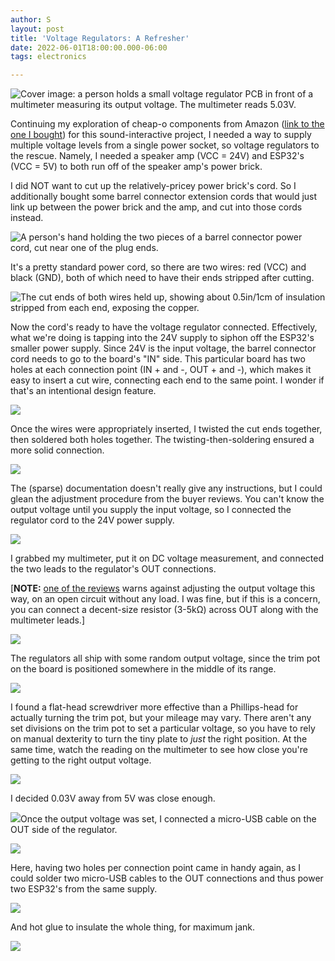 ```yaml
---
author: S
layout: post
title: 'Voltage Regulators: A Refresher'
date: 2022-06-01T18:00:00.000-06:00
tags: electronics

---
```

![Cover image: a person holds a small voltage regulator PCB in front of a multimeter measuring its output voltage. The multimeter reads 5.03V.](/assets/img/voltReg/8_adjustedEnough.jpg)

Continuing my exploration of cheap-o components from Amazon ([link to the one I bought](https://www.amazon.com/dp/B01MQGMOKI "voltage regulator product link")) for this sound-interactive project, I needed a way to supply multiple voltage levels from a single power socket, so voltage regulators to the rescue. Namely, I needed a speaker amp (VCC = 24V) and ESP32's (VCC = 5V) to both run off of the speaker amp's power brick.

I did NOT want to cut up the relatively-pricey power brick's cord. So I additionally bought some barrel connector extension cords that would just link up between the power brick and the amp, and cut into those cords instead.

![A person's hand holding the two pieces of a barrel connector power cord, cut near one of the plug ends.](/assets/img/voltReg/0_cut.jpg)

It's a pretty standard power cord, so there are two wires: red (VCC) and black (GND), both of which need to have their ends stripped after cutting.

![The cut ends of both wires held up, showing about 0.5in/1cm of insulation stripped from each end, exposing the copper.](/assets/img/voltReg/1_stripWires.jpg)

Now the cord's ready to have the voltage regulator connected. Effectively, what we're doing is tapping into the 24V supply to siphon off the ESP32's smaller power supply. Since 24V is the input voltage, the barrel connector cord needs to go to the board's "IN" side. This particular board has two holes at each connection point (IN + and -, OUT + and -), which makes it easy to insert a cut wire, connecting each end to the same point. I wonder if that's an intentional design feature.

![](/assets/img/voltReg/2_twistIN.jpg)

Once the wires were appropriately inserted, I twisted the cut ends together, then soldered both holes together. The twisting-then-soldering ensured a more solid connection.

![](/assets/img/voltReg/3_solderIN.jpg)

The (sparse) documentation doesn't really give any instructions, but I could glean the adjustment procedure from the buyer reviews. You can't know the output voltage until you supply the input voltage, so I connected the regulator cord to the 24V power supply.

![](/assets/img/voltReg/4_connectPower.jpg)

I grabbed my multimeter, put it on DC voltage measurement, and connected the two leads to the regulator's OUT connections.

\[**NOTE:** [one of the reviews](https://www.amazon.com/gp/customer-reviews/R2IE8EMWTWPTL2/ref=cm_cr_dp_d_rvw_ttl?ie=UTF8&ASIN=B01MQGMOKI) warns against adjusting the output voltage this way, on an open circuit without any load. I was fine, but if this is a concern, you can connect a decent-size resistor (3-5kΩ) across OUT along with the multimeter leads.\]

![](/assets/img/voltReg/5_connectMultimeter.jpg)

The regulators all ship with some random output voltage, since the trim pot on the board is positioned somewhere in the middle of its range.

![](/assets/img/voltReg/6_multimeterVoltage.jpg)

I found a flat-head screwdriver more effective than a Phillips-head for actually turning the trim pot, but your mileage may vary. There aren't any set divisions on the trim pot to set a particular voltage, so you have to rely on manual dexterity to turn the tiny plate to _just_ the right position. At the same time, watch the reading on the multimeter to see how close you're getting to the right output voltage.

![](/assets/img/voltReg/7_screwdriver.jpg)

I decided 0.03V away from 5V was close enough.

![](/assets/img/voltReg/8_adjustedEnough.jpg)Once the output voltage was set, I connected a micro-USB cable on the OUT side of the regulator.

![](/assets/img/voltReg/9_connUSB1.jpg)

Here, having two holes per connection point came in handy again, as I could solder two micro-USB cables to the OUT connections and thus power two ESP32's from the same supply.

![](/assets/img/voltReg/10_connUSB2.jpg)

And hot glue to insulate the whole thing, for maximum jank.

![](/assets/img/voltReg/11_insulate.jpg)